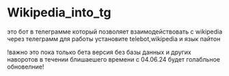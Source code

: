 # Wikipedia_into_tg
это бот в телеграмме который позволяет взаимодействовать с wikipedia через телеграмм
для работы установите telebot,wikipedia и язык пайтон

!важно это пока только бета версия без базы данных и других наворотов в течении блишаешего времени с 04.06.24 будет голабльное обновелние!
